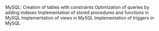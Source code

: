 MySQL:
Creation of tables with constraints
Optimization of queries by adding indexes
Implementation of stored procedures and functions in MySQL
Implementation of views in MySQL
Implementation of triggers in MySQL
